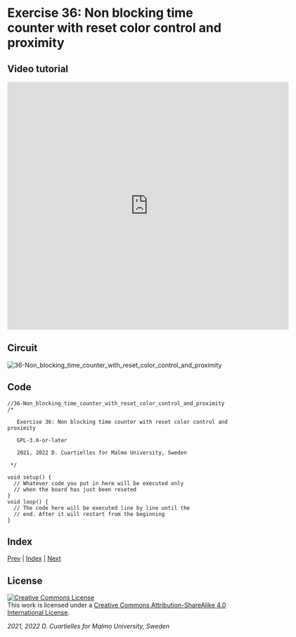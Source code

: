 # Exercise 36: Non blocking time counter with reset color control and proximity
## Video tutorial

<iframe src="https://player.vimeo.com/video/529128095?h=312ef42e86" width="640" height="564" frameborder="0" allow="autoplay; fullscreen" allowfullscreen></iframe>

## Circuit

![36-Non_blocking_time_counter_with_reset_color_control_and_proximity]()

## Code

```c_cpp
//36-Non_blocking_time_counter_with_reset_color_control_and_proximity
/*

   Exercise 36: Non blocking time counter with reset color control and proximity

   GPL-3.0-or-later

   2021, 2022 D. Cuartielles for Malmo University, Sweden

 */

void setup() {
  // Whatever code you put in here will be executed only 
  // when the board has just been reseted
}
void loop() {
  // The code here will be executed line by line until the 
  // end. After it will restart from the beginning
}
```

## Index

[Prev](../35-Non_blocking_time_counter_with_reset_and_color_control/35-Non_blocking_time_counter_with_reset_and_color_control.md) |  [Index](../course_index.md) |  [Next](../37-State_machine/37-State_machine.md)

## License

<a rel="license" href="http://creativecommons.org/licenses/by-sa/4.0/"><img alt="Creative Commons License" style="border-width:0" src="https://i.creativecommons.org/l/by-sa/4.0/80x15.png" /></a><br />This work is licensed under a <a rel="license" href="http://creativecommons.org/licenses/by-sa/4.0/">Creative Commons Attribution-ShareAlike 4.0 International License</a>.

*2021, 2022 D. Cuartielles for Malmo University, Sweden*
